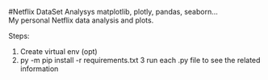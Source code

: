 #Netflix DataSet Analysys
matplotlib, plotly, pandas, seaborn...<br>
My personal Netflix data analysis and plots.

Steps:
1) Create virtual env (opt)
2) py -m pip install -r requirements.txt
3 run each .py file to see the related information
